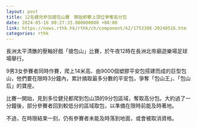 ```yaml
---
layout: post
title: 12名健兒參加搶包山賽　開始即攀上頂位爭奪高分包
date: 2024-05-16 00:27:33.000000000 +08:00
link: https://news.rthk.hk/rthk/ch/component/k2/1753308-20240516.htm
categories: rthk
---
```


長洲太平清醮的壓軸好戲「搶包山」比賽，於午夜12時在長洲北帝廟遊樂場足球場舉行。

9男3女參賽者同時作賽，爬上14米高、由9000個塑膠平安包搭建而成的巨型包山，他們要在限時3分鐘內，累計摘取最多分數的平安包，爭奪「包山王」、「包山后」的寶座。

比賽一開始，見到多位健兒都爬到包山頂的9分包區域，奪取高分包。大約過了一分鐘後，部分參賽者回到較低分的區域取包，以準備在限時前能及時著地。

不過，在時限結束一刻，仍有參賽者未能及時落到地面，或會被取消資格。
